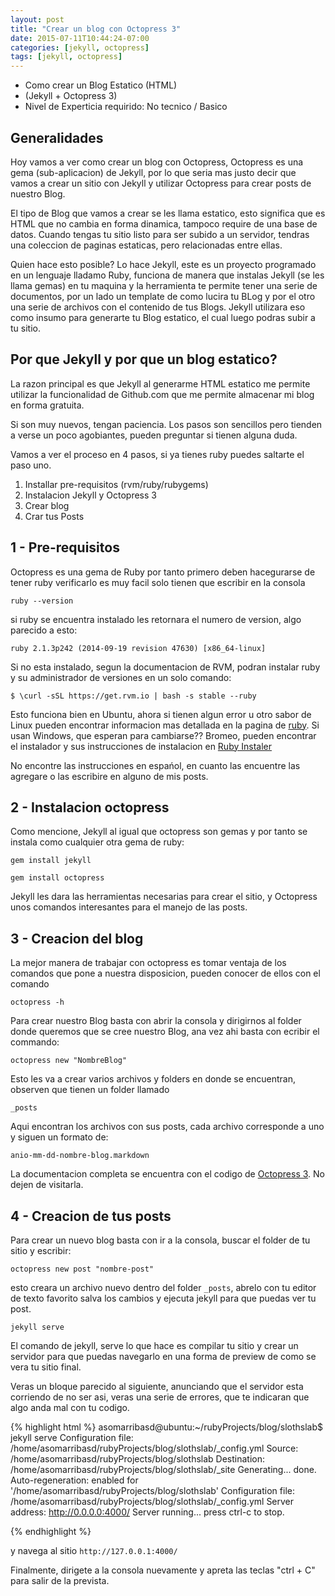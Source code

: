 ```yaml
---
layout: post
title: "Crear un blog con Octopress 3"
date: 2015-07-11T10:44:24-07:00
categories: [jekyll, octopress]
tags: [jekyll, octopress]
---
```


* Como crear un Blog Estatico (HTML)
* (Jekyll + Octopress 3)
* Nivel de Experticia requirido: No tecnico / Basico

## Generalidades

Hoy vamos a ver como crear un blog con Octopress, Octopress es una gema (sub-aplicacion) de Jekyll, por lo que seria mas justo decir que vamos a crear un sitio con Jekyll y utilizar Octopress para crear posts de nuestro Blog.

El tipo de Blog que vamos a crear se les llama estatico, esto significa que es HTML que no cambia en forma dinamica, tampoco require de una base de datos. Cuando tengas tu sitio listo para ser subido a un servidor, tendras una coleccion de paginas estaticas, pero relacionadas entre ellas.

Quien hace esto posible? Lo hace Jekyll, este es un proyecto programado en un lenguaje lladamo Ruby, funciona de manera que instalas Jekyll (se les llama gemas) en tu maquina y la herramienta te permite tener una serie de documentos, por un lado un template de como lucira tu BLog y por el otro una serie de archivos con el contenido de tus Blogs.
Jekyll utilizara eso como insumo para generarte tu Blog estatico, el cual luego podras subir a tu sitio.

## Por que Jekyll y por que un blog estatico? 

La razon principal es que Jekyll al generarme HTML estatico me permite utilizar la funcionalidad de Github.com que me permite almacenar mi blog en forma gratuita.

Si son muy nuevos, tengan paciencia. Los pasos son sencillos pero tienden a verse un poco agobiantes, pueden preguntar si tienen alguna duda.

Vamos a ver el proceso en 4 pasos, si ya tienes ruby puedes saltarte el paso uno.

1. Installar pre-requisitos (rvm/ruby/rubygems)
2. Instalacion Jekyll y Octopress 3
3. Crear blog 
4. Crar tus Posts


## 1 - Pre-requisitos

Octopress es una gema de Ruby por tanto primero deben hacegurarse de tener ruby verificarlo es muy facil solo tienen que escribir en la consola

```
ruby --version
```

si ruby se encuentra instalado les retornara el numero de version, algo parecido a esto:

```
ruby 2.1.3p242 (2014-09-19 revision 47630) [x86_64-linux]
```

Si no esta instalado, segun la documentacion de RVM, podran instalar ruby y su administrador de versiones en un solo comando:

```
$ \curl -sSL https://get.rvm.io | bash -s stable --ruby
```

Esto funciona bien en Ubuntu, ahora si tienen algun error u otro sabor de Linux pueden encontrar informacion mas detallada en la pagina de [ruby](https://www.ruby-lang.org/en/documentation/installation/).
Si usan Windows, que esperan para cambiarse?? Bromeo, pueden encontrar el instalador y sus instrucciones de instalacion en [Ruby Instaler](http://rubyinstaller.org/)


No encontre las instrucciones en espa&nacute;ol, en cuanto las encuentre las agregare o las escribire en alguno de mis posts.

## 2 - Instalacion octopress

Como mencione, Jekyll al igual que octopress son gemas y por tanto se instala como cualquier otra gema de ruby:

`gem install jekyll`

`gem install octopress	`

Jekyll les dara las herramientas necesarias para crear el sitio, y Octopress unos comandos interesantes para el manejo de las posts.

## 3 - Creacion del blog

La mejor manera de trabajar con octopress es tomar ventaja de los comandos que pone a nuestra disposicion, pueden conocer de ellos con el comando 
```
octopress -h
```
Para crear nuestro Blog basta con abrir la consola y dirigirnos al folder donde queremos que se cree nuestro Blog, ana vez ahi basta con ecribir el commando:

`octopress new "NombreBlog" `

Esto les va a crear varios archivos y folders en donde se encuentran, observen que tienen un folder llamado

`_posts`

Aqui encontran los archivos con sus posts, cada archivo corresponde a uno y siguen un formato de:

`anio-mm-dd-nombre-blog.markdown`

La documentacion completa se encuentra con el codigo de [Octopress 3](https://github.com/octopress/octopress). No dejen de visitarla.

## 4 - Creacion de tus posts

Para crear un nuevo blog basta con ir a la consola, buscar el folder de tu sitio y escribir:

`octopress new post "nombre-post" `

esto creara un archivo nuevo dentro del folder `_posts`, abrelo con tu editor de texto favorito salva los cambios y ejecuta jekyll para que puedas ver tu post.

`jekyll serve`

El comando de jekyll, serve lo que hace es compilar tu sitio y crear un servidor para que puedas navegarlo en una forma de preview de como se vera tu sitio final.

Veras un bloque parecido al siguiente, anunciando que el servidor esta corriendo de no ser asi, veras una serie de errores, que te indicaran que algo anda mal con tu codigo.

{% highlight html %}
asomarribasd@ubuntu:~/rubyProjects/blog/slothslab$ jekyll serve
Configuration file: /home/asomarribasd/rubyProjects/blog/slothslab/_config.yml
            Source: /home/asomarribasd/rubyProjects/blog/slothslab
       Destination: /home/asomarribasd/rubyProjects/blog/slothslab/_site
      Generating... 
                    done.
 Auto-regeneration: enabled for '/home/asomarribasd/rubyProjects/blog/slothslab'
Configuration file: /home/asomarribasd/rubyProjects/blog/slothslab/_config.yml
    Server address: http://0.0.0.0:4000/
  Server running... press ctrl-c to stop.

{% endhighlight %}

y navega al sitio `http://127.0.0.1:4000/`

Finalmente, dirigete a la consola nuevamente y apreta las teclas "ctrl + C" para salir de la prevista.
